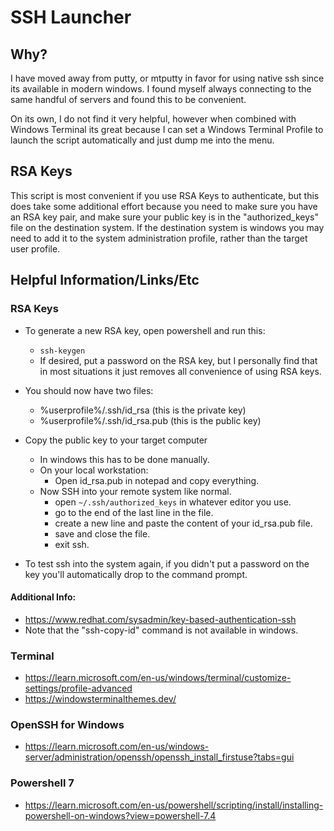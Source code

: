 # SSH Launcher
## Why?
I have moved away from putty, or mtputty in favor for using native ssh since its available in modern windows.  I found myself always connecting to the same handful of servers and found this to be convenient.

On its own, I do not find it very helpful, however when combined with Windows Terminal its great because I can set a Windows Terminal Profile to launch the script automatically and just dump me into the menu.

## RSA Keys
This script is most convenient if you use RSA Keys to authenticate, but this does take some additional effort because you need to make sure you have an RSA key pair, and make sure your public key is in the "authorized_keys" file on the destination system.  If the destination system is windows you may need to add it to the system administration profile, rather than the target user profile.

## Helpful Information/Links/Etc
### RSA Keys
- To generate a new RSA key, open powershell and run this:
  - ```ssh-keygen```
  - If desired, put a password on the RSA key, but I personally find that in most situations it just removes all convenience of using RSA keys.

- You should now have two files:
  - %userprofile%/.ssh/id_rsa (this is the private key)
  - %userprofile%/.ssh/id_rsa.pub (this is the public key)

- Copy the public key to your target computer
  - In windows this has to be done manually.
  - On your local workstation:
    - Open id_rsa.pub in notepad and copy everything.
  - Now SSH into your remote system like normal.
    - open ```~/.ssh/authorized_keys``` in whatever editor you use.
    - go to the end of the last line in the file.
    - create a new line and paste the content of your id_rsa.pub file.
    - save and close the file.
    - exit ssh.

- To test ssh into the system again, if you didn't put a password on the key you'll automatically drop to the command prompt.

#### Additional Info:
- https://www.redhat.com/sysadmin/key-based-authentication-ssh
- Note that the "ssh-copy-id" command is not available in windows.

### Terminal
- https://learn.microsoft.com/en-us/windows/terminal/customize-settings/profile-advanced
- https://windowsterminalthemes.dev/
### OpenSSH for Windows
- https://learn.microsoft.com/en-us/windows-server/administration/openssh/openssh_install_firstuse?tabs=gui

### Powershell 7
- https://learn.microsoft.com/en-us/powershell/scripting/install/installing-powershell-on-windows?view=powershell-7.4

